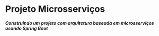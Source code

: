 # Projeto Microsserviços 
##### Construindo um projeto com arquitetura baseada em microsserviços usando Spring Boot